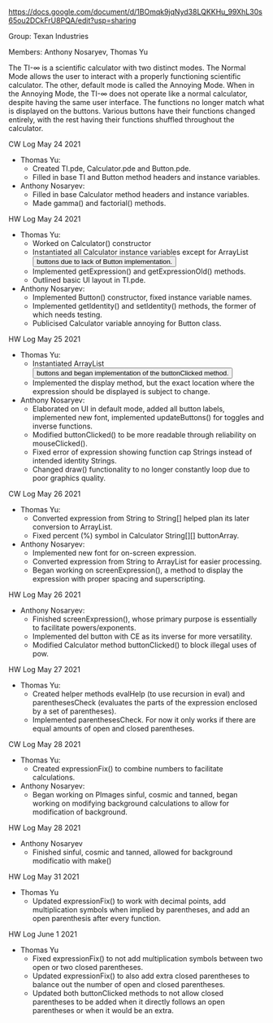 https://docs.google.com/document/d/1BOmqk9jqNyd38LQKKHu_99XhL30s65ou2DCkFrU8PQA/edit?usp=sharing

Group: Texan Industries

Members: Anthony Nosaryev, Thomas Yu
	
The TI-∞ is a scientific calculator with two distinct modes. The Normal Mode allows the user to interact with a properly functioning scientific calculator. The other, default mode is called the Annoying Mode. When in the Annoying Mode, the TI-∞ does not operate like a normal calculator, despite having the same user interface. The functions no longer match what is displayed on the buttons. Various buttons have their functions changed entirely, with the rest having their functions shuffled throughout the calculator. 

CW Log May 24 2021
- Thomas Yu:
	- Created TI.pde, Calculator.pde and Button.pde.
	- Filled in base TI and Button method headers and instance variables. 
- Anthony Nosaryev: 
	- Filled in base Calculator method headers and instance variables.
	- Made gamma() and factorial() methods.

HW Log May 24 2021
- Thomas Yu:
	- Worked on Calculator() constructor
	- Instantiated all Calculator instance variables except for ArrayList<Button> buttons due to lack of Button implementation.
	- Implemented getExpression() and getExpressionOld() methods.
	- Outlined basic UI layout in TI.pde.
- Anthony Nosaryev:
	- Implemented Button() constructor, fixed instance variable names.
	- Implemented getIdentity() and setIdentity() methods, the former of which needs testing.
	- Publicised Calculator variable annoying for Button class.

HW Log May 25 2021
- Thomas Yu:
	- Instantiated ArrayList<Button> buttons and began implementation of the buttonClicked method.
	- Implemented the display method, but the exact location where the expression should be displayed is subject to change.
- Anthony Nosaryev:
	- Elaborated on UI in default mode, added all button labels, implemented new font, implemented updateButtons() for toggles and inverse functions.
	- Modified buttonClicked() to be more readable through reliability on mouseClicked().
	- Fixed error of expression showing function cap Strings instead of intended identity Strings.
	- Changed draw() functionality to no longer constantly loop due to poor graphics quality.

CW Log May 26 2021
- Thomas Yu:
	- Converted expression from String to String[] helped plan its later conversion to ArrayList<String>.
	- Fixed percent (%) symbol in Calculator String[][] buttonArray.
- Anthony Nosaryev:
	- Implemented new font for on-screen expression.
	- Converted expression from String to ArrayList<String> for easier processing.
	- Began working on screenExpression(), a method to display the expression with proper spacing and superscripting.
	
HW Log May 26 2021
- Anthony Nosaryev:
	- Finished screenExpression(), whose primary purpose is essentially to facilitate powers/exponents.
	- Implemented del button with CE as its inverse for more versatility.
	- Modified Calculator method buttonClicked() to block illegal uses of pow.

HW Log May 27 2021
- Thomas Yu:
	- Created helper methods evalHelp (to use recursion in eval) and parenthesesCheck (evaluates the parts of the expression enclosed by a set of parentheses).
	- Implemented parenthesesCheck. For now it only works if there are equal amounts of open and closed parentheses. 

CW Log May 28 2021
- Thomas Yu:
	- Created expressionFix() to combine numbers to facilitate calculations.
- Anthony Nosaryev:
	- Began working on PImages sinful, cosmic and tanned, began working on modifying background calculations to allow for modification of background.

HW Log May 28 2021
- Anthony Nosaryev
	- Finished sinful, cosmic and tanned, allowed for background modificatio with make()

HW Log May 31 2021
- Thomas Yu
	- Updated expressionFix() to work with decimal points, add multiplication symbols when implied by parentheses, and add an open parenthesis after every function.
	
HW Log June 1 2021
- Thomas Yu
	- Fixed expressionFix() to not add multiplication symbols between two open or two closed parentheses. 
	- Updated expressionFix() to also add extra closed parentheses to balance out the number of open and closed parentheses.
	- Updated both buttonClicked methods to not allow closed parentheses to be added when it directly follows an open parentheses or when it would be an extra.
